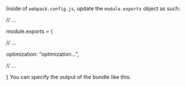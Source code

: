 Inside of `webpack.config.js`, update the `module.exports` object as such:

// ...

module.exports = {

// ...

  optimization: "optimization...",

  // ...

}
You can specify the output of the bundle like this.

